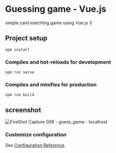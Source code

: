 
Guessing game - Vue.js
==============

simple card matching game using Vue.js 3

## Project setup
```
npm install
```

### Compiles and hot-reloads for development
```
npm run serve
```

### Compiles and minifies for production
```
npm run build
```

screenshot
------



![FireShot Capture 008 - guess_game - localhost](https://user-images.githubusercontent.com/78790570/154059296-20ffafa9-7cd1-4ad8-bd5d-3ed7d0377609.png)


### Customize configuration
See [Configuration Reference](https://cli.vuejs.org/config/).
